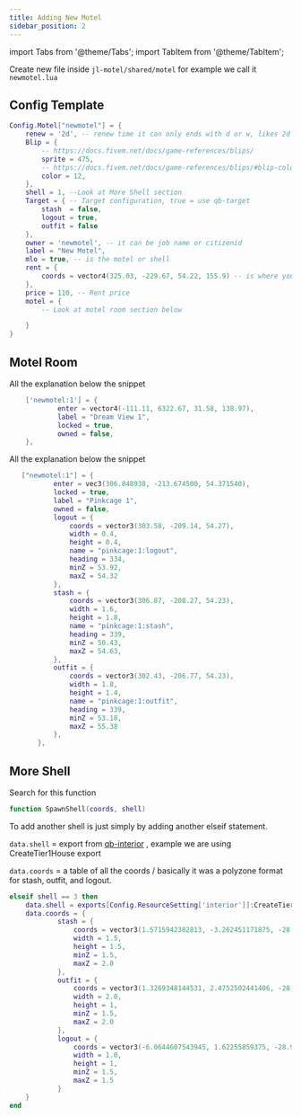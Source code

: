 ```yaml
---
title: Adding New Motel
sidebar_position: 2
---
```


import Tabs from '@theme/Tabs';
import TabItem from '@theme/TabItem';

Create new file inside `jl-motel/shared/motel` for example we call it `newmotel.lua`

## Config Template

```lua title=jl-motel/shared/motel/yourmotel.lua
Config.Motel["newmotel"] = {
    renew = '2d', -- renew time it can only ends with d or w, likes 2d or 2w
    Blip = {
        -- https://docs.fivem.net/docs/game-references/blips/
        sprite = 475,
        -- https://docs.fivem.net/docs/game-references/blips/#blip-colors
        color = 12,
    },
    shell = 1, --Look at More Shell section
    Target = { -- Target configuration, true = use qb-target
        stash  = false,
        logout = true,
        outfit = false
    },
    owner = 'newmotel', -- it can be job name or citizenid
    label = "New Motel",
    mlo = true, -- is the motel or shell
    rent = {
        coords = vector4(325.03, -229.67, 54.22, 155.9) -- is where you rent the motel / where that guy stand
    },
    price = 110, -- Rent price
    motel = {
        -- Look at motel room section below

    }
}
```

## Motel Room

<Tabs>
  <TabItem value="Shell" default>
 All the explanation below the snippet

```lua
    ['newmotel:1'] = {
            enter = vector4(-111.11, 6322.67, 31.58, 138.97),
            label = "Dream View 1",
            locked = true,
            owned = false,
    },
```

  </TabItem>

  <TabItem value="MLO" >
  All the explanation below the snippet

```lua
   ["newmotel:1"] = {
           enter = vec3(306.848938, -213.674500, 54.371540),
           locked = true,
           label = "Pinkcage 1",
           owned = false,
           logout = {
               coords = vector3(303.58, -209.14, 54.27),
               width = 0.4,
               height = 0.4,
               name = "pinkcage:1:logout",
               heading = 334,
               minZ = 53.92,
               maxZ = 54.32
           },
           stash = {
               coords = vector3(306.87, -208.27, 54.23),
               width = 1.6,
               height = 1.8,
               name = "pinkcage:1:stash",
               heading = 339,
               minZ = 50.43,
               maxZ = 54.63,
           },
           outfit = {
               coords = vector3(302.43, -206.77, 54.23),
               width = 1.8,
               height = 1.4,
               name = "pinkcage:1:outfit",
               heading = 339,
               minZ = 53.18,
               maxZ = 55.38
           },
       },
```

  </TabItem>
 
</Tabs>

## More Shell

Search for this function

```lua title=jl-motel/client/custom.lua
function SpawnShell(coords, shell)
```

To add another shell is just simply by adding another elseif statement.

`data.shell` = export from [qb-interior](https://github.com/qbcore-framework/qb-interior/blob/main/client/main.lua) , example we are using CreateTier1House export

`data.coords` = a table of all the coords / basically it was a polyzone format for stash, outfit, and logout.

```lua
elseif shell == 3 then
    data.shell = exports[Config.ResourceSetting['interior']]:CreateTier1House(coords)
    data.coords = {
			stash = {
				coords = vector3(1.5715942382813, -3.262451171875, -28.218084335327),
				width = 1.5,
				height = 1.5,
				minZ = 1.5,
				maxZ = 2.0
			},
			outfit = {
				coords = vector3(1.3269348144531, 2.4752502441406, -28.990716934204),
				width = 2.0,
				height = 1,
				minZ = 1.5,
				maxZ = 2.0
			},
			logout = {
				coords = vector3(-6.0644607543945, 1.62255859375, -28.990716934204),
				width = 1.0,
				height = 1,
				minZ = 1.5,
				maxZ = 1.5
			}
    }
end
```
